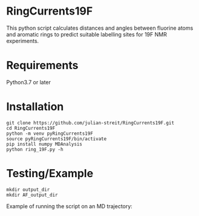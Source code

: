 # RingCurrents19F
This python script calculates distances and angles between fluorine atoms and aromatic rings to predict suitable labelling sites for 19F NMR experiments.

# Requirements
Python3.7 or later

# Installation
```
git clone https://github.com/julian-streit/RingCurrents19F.git
cd RingCurrents19F
python -m venv pyRingCurrents19F
source pyRingCurrents19F/bin/activate
pip install numpy MDAnalysis
python ring_19F.py -h
```

# Testing/Example
```
mkdir output_dir
mkdir AF_output_dir
```
Example of running the script on an MD trajectory:
```

